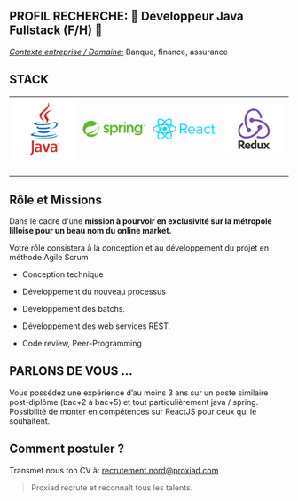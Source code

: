 PROFIL RECHERCHE: 🐝 **Développeur Java Fullstack (F/H)** 🐝
---

<ins>*Contexte entreprise / Domaine:*</ins> Banque, finance, assurance


STACK
--- 

<table>
    <tr>
        <td><img src="/assets/images/Java.png" width="150" alt=""></td>
        <td><img src="/assets/images/Spring.png" width="150" alt=""></td>
        <td><img src="/assets/images/React.png" width="150" alt=""></td> 
        <td><img src="/assets/images/Redux.png" width="150" alt=""></td>
    </tr>
    <tr>
        <td><img src="https://www.docker.com/wp-content/uploads/2022/03/horizontal-logo-monochromatic-white.png" width="150" alt=""></td>
        <td><img src="https://upload.wikimedia.org/wikipedia/commons/thumb/e/e3/Jenkins_logo_with_title.svg/2560px-Jenkins_logo_with_title.svg.png" width="150" alt=""></td>
        <td><img src="https://cdn.worldvectorlogo.com/logos/sonarqube.svg" width="150" alt=""></td>
    </tr>
</table>


**Rôle et Missions**
-----------------------

Dans le cadre d'une **mission à pourvoir en exclusivité sur la métropole lilloise pour un beau nom du online market.**

Votre rôle consistera à la conception et au développement du projet en méthode Agile Scrum

* Conception technique

* Développement du nouveau processus

* Développement des batchs.

* Développement des web services REST.

* Code review, Peer-Programming

**PARLONS DE VOUS …**
-----

Vous possédez une expérience d’au moins 3 ans sur un poste similaire post-diplôme (bac+2 à bac+5) 
et tout particulièrement java / spring. 
Possibilité de monter en compétences sur ReactJS pour ceux qui le souhaitent.

**Comment postuler ?**
---
Transmet nous ton CV à: recrutement.nord@proxiad.com


> Proxiad recrute et reconnaît tous les talents.
